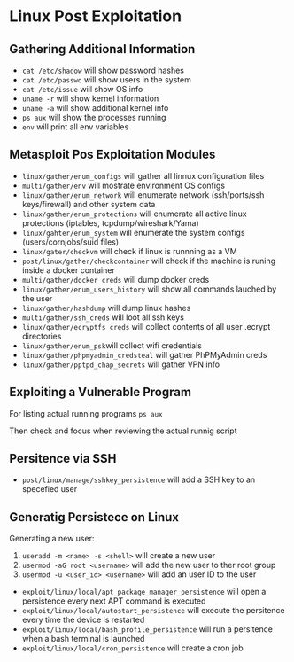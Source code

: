 # Linux Post Exploitation

## Gathering Additional Information

- `cat /etc/shadow` will show password hashes
- `cat /etc/passwd` will show users in the system
- `cat /etc/issue` will show OS info
- `uname -r` will show kernel information
- `uname -a` will show additional kernel info
- `ps aux` will show the processes running
- `env` will print all env variables

## Metasploit Pos Exploitation Modules

- `linux/gather/enum_configs` will gather all linnux configuration files
- `multi/gather/env` will mostrate environment OS configs
- `linux/gather/enum_network` will enumerate network (ssh/ports/ssh keys/firewall) and other system data
- `linux/gather/enum_protections` will enumerate all active linux protections (iptables, tcpdump/wireshark/Yama)
- `linux/gahter/enum_system` will enumerate the system configs (users/cornjobs/suid files)
- `linux/gater/checkvm` will check if linux is runnning as a VM
- `post/linux/gather/checkcontainer` will check if the machine is runing inside a docker container
- `multi/gather/docker_creds` will dump docker creds
- `linux/gather/enum_users_history` will show all commands lauched by the user
- `linux/gather/hashdump` will dump linux hashes
- `multi/gather/ssh_creds` will loot all ssh keys
- `linux/gather/ecryptfs_creds` will collect contents of all user .ecrypt directories
- `linux/gather/enum_psk`will collect wifi credentials
- `linux/gather/phpmyadmin_credsteal` will gather PhPMyAdmin creds
- `linux/gather/pptpd_chap_secrets` will gather VPN info

## Exploiting a Vulnerable Program

For listing actual running programs `ps aux`

Then check and focus when reviewing the actual runnig script

## Persitence via SSH

- `post/linux/manage/sshkey_persistence` will add a SSH key to an specefied user

## Generatig Persistece on Linux

Generating a new user:

1. `useradd -m <name> -s <shell>` will create a new user
2. `usermod -aG root <username>` will add the new user to ther root group
3. `usermod -u <user_id> <username>` will add an user ID to the user

- `exploit/linux/local/apt_package_manager_persistence` will open a persistence every next APT command is executed
- `exploit/linux/local/autostart_persistence` will execute the persitence every time the device is restarted
- `exploit/linux/local/bash_profile_persistence` will run a persitence when  a bash terminal is launched
- `exploit/linux/local/cron_persistence` will create a cron job